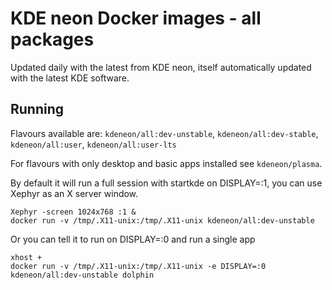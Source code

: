 # KDE neon Docker images - all packages

Updated daily with the latest from KDE neon, itself automatically updated with the latest KDE software.

## Running

Flavours available are: `kdeneon/all:dev-unstable`, `kdeneon/all:dev-stable`, `kdeneon/all:user`, `kdeneon/all:user-lts`

For flavours with only desktop and basic apps installed see `kdeneon/plasma`.

By default it will run a full session with startkde on DISPLAY=:1, you can use Xephyr as an X server window.

```
Xephyr -screen 1024x768 :1 &
docker run -v /tmp/.X11-unix:/tmp/.X11-unix kdeneon/all:dev-unstable
```

Or you can tell it to run on DISPLAY=:0 and run a single app

```
xhost +
docker run -v /tmp/.X11-unix:/tmp/.X11-unix -e DISPLAY=:0 kdeneon/all:dev-unstable dolphin
```
